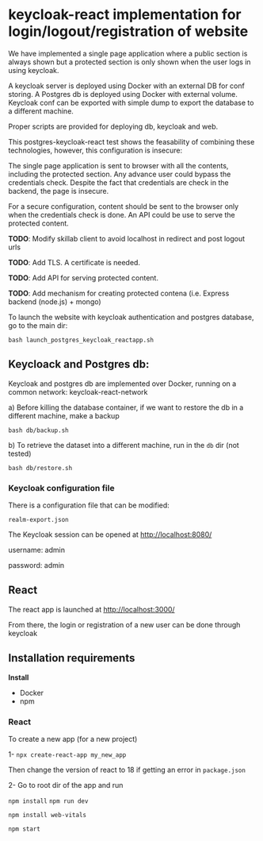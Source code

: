 # keycloak-react implementation for login/logout/registration of website

We have implemented a single page application where a public section is always shown
but a protected section is only shown when the user logs in using keycloak.

A keycloak server is deployed using Docker with an external DB for conf storing.
A Postgres db is deployed using Docker with external volume.
Keycloak conf can be exported with simple dump to export the database to a different machine.

Proper scripts are provided for deploying db, keycloak and web.

This postgres-keycloak-react test shows the feasability of combining these technologies,
however, this configuration is insecure:

The single page application is sent to browser with all the contents,
including the protected section. Any advance user could bypass the credentials check.
Despite the fact that credentials are check in the backend, the page is insecure.

For a secure configuration, content should be sent to the browser only when the credentials check is done.
An API could be use to serve the protected content.


 **TODO**: Modify skillab client to avoid localhost in redirect and post logout urls

 **TODO**: Add TLS. A certificate is needed.

 **TODO**: Add API for serving protected content.

 **TODO**: Add mechanism for creating protected contena (i.e. Express backend (node.js) + mongo)


To launch the website with keycloak authentication and postgres database, go to the main dir:

`bash launch_postgres_keycloak_reactapp.sh`


## Keycloack and Postgres db:

Keycloak and postgres db are implemented over Docker, running on a common network: keycloak-react-network

a) Before killing the database container, if we want to restore the db in a different machine, make a backup

`bash db/backup.sh`

b) To retrieve the dataset into a different machine, run in the `db` dir (not tested)

`bash db/restore.sh`

### Keycloak configuration file
There is a configuration file that can be modified:

`realm-export.json`

The Keycloak session can be opened at
[http://localhost:8080/](http://localhost:8080/)

username: admin

password: admin

## React
The react app is launched at 
[http://localhost:3000/](http://localhost:3000/)

From there, the login or registration of a new user can be done through keycloak

## Installation requirements

**Install**
- Docker
- npm


### React

To create a new app (for a new project)

1- `npx create-react-app my_new_app`

Then change the version of react to 18 if getting an error in `package.json`

2- Go to root dir of the app and run

`npm install`
`npm run dev`

`npm install web-vitals`

`npm start`

